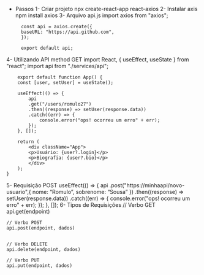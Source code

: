 * Passos
    1- Criar projeto
        npx create-react-app react-axios
    2- Instalar axis
        npm install axios
    3- Arquivo api.js
        import axios from "axios";

        const api = axios.create({
        baseURL: "https://api.github.com",
        });

        export default api;

4- Utilizando API method GET
    import React, { useEffect, useState } from "react";
        import api from "./services/api";

        export default function App() {
        const [user, setUser] = useState();

        useEffect(() => {
            api
            .get("/users/romulo27")
            .then((response) => setUser(response.data))
            .catch((err) => {
                console.error("ops! ocorreu um erro" + err);
            });
        }, []);

        return (
            <div className="App">
            <p>Usuário: {user?.login}</p>
            <p>Biografia: {user?.bio}</p>
            </div>
        );
    }
5- Requisição POST
        useEffect(() => {
        api
            .post("https://minhaapi/novo-usuario",{
                nome: “Romulo”,
                sobrenome: “Sousa”
        })
            .then((response) => setUser(response.data))
            .catch((err) => {
            console.error("ops! ocorreu um erro" + err);
            });
        }, []);
6- Tipos de Requisições
    // Verbo GET
    api.get(endpoint)

    // Verbo POST
    api.post(endpoint, dados)


    // Verbo DELETE
    api.delete(endpoint, dados)

    // Verbo PUT
    api.put(endpoint, dados)